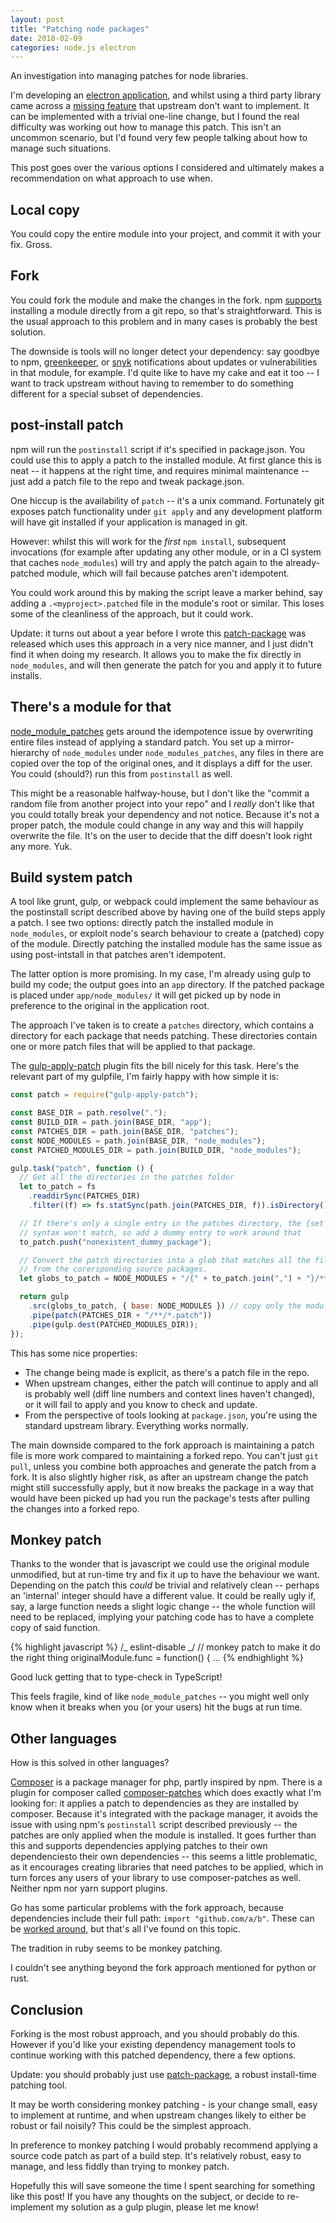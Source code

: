 ```yaml
---
layout: post
title: "Patching node packages"
date: 2018-02-09
categories: node.js electron
---
```


An investigation into managing patches for node libraries.

I'm developing an [electron application][tagtime], and whilst using a third party library came across a [missing feature][tab] that upstream don't want to implement. It can be implemented with a trivial one-line change, but I found the real difficulty was working out how to manage this patch. This isn't an uncommon scenario, but I'd found very few people talking about how to manage such situations.

This post goes over the various options I considered and ultimately makes a recommendation on what approach to use when.

## Local copy

You could copy the entire module into your project, and commit it with your fix. Gross.

## Fork

You could fork the module and make the changes in the fork. npm [supports][install] installing a module directly from a git repo, so that's straightforward. This is the usual approach to this problem and in many cases is probably the best solution.

The downside is tools will no longer detect your dependency: say goodbye to npm, [greenkeeper], or [snyk] notifications about updates or vulnerabilities in that module, for example. I'd quite like to have my cake and eat it too -- I want to track upstream without having to remember to do something different for a special subset of dependencies.

## post-install patch

npm will run the `postinstall` script if it's specified in package.json. You could use this to apply a patch to the installed module. At first glance this is neat -- it happens at the right time, and requires minimal maintenance -- just add a patch file to the repo and tweak package.json.

One hiccup is the availability of `patch` -- it's a unix command. Fortunately git exposes patch functionality under `git apply` and any development platform will have git installed if your application is managed in git.

However: whilst this will work for the _first_ `npm install`, subsequent invocations (for example after updating any other module, or in a CI system that caches `node_modules`) will try and apply the patch again to the already-patched module, which will fail because patches aren't idempotent.

You could work around this by making the script leave a marker behind, say adding a `.<myproject>.patched` file in the module's root or similar. This loses some of the cleanliness of the approach, but it could work.

Update: it turns out about a year before I wrote this [patch-package][patch-package] was released which uses this approach in a very nice manner, and I just didn't find it when doing my research. It allows you to make the fix directly in `node_modules`, and will then generate the patch for you and apply it to future installs.

## There's a module for that

[node_module_patches][node_modules_patches] gets around the idempotence issue by overwriting entire files instead of applying a standard patch. You set up a mirror-hierarchy of `node_modules` under `node_modules_patches`, any files in there are copied over the top of the original ones, and it displays a diff for the user. You could (should?) run this from `postinstall` as well.

This might be a reasonable halfway-house, but I don't like the "commit a random file from another project into your repo" and I _really_ don't like that you could totally break your dependency and not notice. Because it's not a proper patch, the module could change in any way and this will happily overwrite the file. It's on the user to decide that the diff doesn't look right any more. Yuk.

## Build system patch

A tool like grunt, gulp, or webpack could implement the same behaviour as the postinstall script described above by having one of the build steps apply a patch. I see two options: directly patch the installed module in `node_modules`, or exploit node's search behaviour to create a (patched) copy of the module. Directly patching the installed module has the same issue as using post-intstall in that patches aren't idempotent.

The latter option is more promising. In my case, I'm already using gulp to build my code; the output goes into an `app` directory. If the patched package is placed under `app/node_modules/` it will get picked up by node in preference to the original in the application root.

The approach I've taken is to create a `patches` directory, which contains a directory for each package that needs patching. These directories contain one or more patch files that will be applied to that package.

The [gulp-apply-patch] plugin fits the bill nicely for this task. Here's the relevant part of my gulpfile, I'm fairly happy with how simple it is:

```javascript
const patch = require("gulp-apply-patch");

const BASE_DIR = path.resolve(".");
const BUILD_DIR = path.join(BASE_DIR, "app");
const PATCHES_DIR = path.join(BASE_DIR, "patches");
const NODE_MODULES = path.join(BASE_DIR, "node_modules");
const PATCHED_MODULES_DIR = path.join(BUILD_DIR, "node_modules");

gulp.task("patch", function () {
  // Get all the directories in the patches folder
  let to_patch = fs
    .readdirSync(PATCHES_DIR)
    .filter((f) => fs.statSync(path.join(PATCHES_DIR, f)).isDirectory());

  // If there's only a single entry in the patches directory, the {set glob}
  // syntax won't match, so add a dummy entry to work around that
  to_patch.push("nonexistent_dummy_package");

  // Convert the patch directories into a glob that matches all the files
  // from the corersponding source packages.
  let globs_to_patch = NODE_MODULES + "/{" + to_patch.join(",") + "}/**/*";

  return gulp
    .src(globs_to_patch, { base: NODE_MODULES }) // copy only the modules that have patches
    .pipe(patch(PATCHES_DIR + "/**/*.patch"))
    .pipe(gulp.dest(PATCHED_MODULES_DIR));
});
```

This has some nice properties:

- The change being made is explicit, as there's a patch file in the repo.
- When upstream changes, either the patch will continue to apply and all is probably well (diff line numbers and context lines haven't changed), or it will fail to apply and you know to check and update.
- From the perspective of tools looking at `package.json`, you're using the standard upstream library. Everything works normally.

The main downside compared to the fork approach is maintaining a patch file is more work compared to maintaining a forked repo. You can't just `git pull`, unless you combine both approaches and generate the patch from a fork. It is also slightly higher risk, as after an upstream change the patch might still successfully apply, but it now breaks the package in a way that would have been picked up had you run the package's tests after pulling the changes into a forked repo.

## Monkey patch

Thanks to the wonder that is javascript we could use the original module unmodified, but at run-time try and fix it up to have the behaviour we want. Depending on the patch this _could_ be trivial and relatively clean -- perhaps an 'internal' integer should have a different value. It could be really ugly if, say, a large function needs a slight logic change -- the whole function will need to be replaced, implying your patching code has to have a complete copy of said function.

{% highlight javascript %}
/_ eslint-disable _/
// monkey patch to make it do the right thing
originalModule.func = function() {
...
{% endhighlight %}

Good luck getting that to type-check in TypeScript!

This feels fragile, kind of like `node_module_patches` -- you might well only know when it breaks when you (or your users) hit the bugs at run time.

## Other languages

How is this solved in other languages?

[Composer] is a package manager for php, partly inspired by npm. There is a plugin for composer called [composer-patches] which does exactly what I'm looking for: it applies a patch to dependencies as they are installed by composer. Because it's integrated with the package manager, it avoids the issue with using npm's `postinstall` script described previously -- the patches are only applied when the module is installed. It goes further than this and supports dependencies applying patches to their own dependenciesto their own dependencies -- this seems a little problematic, as it encourages creating libraries that need patches to be applied, which in turn forces any users of your library to use composer-patches as well. Neither npm nor yarn support plugins.

Go has some particular problems with the fork approach, because dependencies include their full path: `import "github.com/a/b"`. These can be [worked around][dep], but that's all I've found on this topic.

The tradition in ruby seems to be monkey patching.

I couldn't see anything beyond the fork approach mentioned for python or rust.

## Conclusion

Forking is the most robust approach, and you should probably do this. However if you'd like your existing dependency management tools to continue working with this patched dependency, there a few options.

Update: you should probably just use [patch-package][patch-package], a robust install-time patching tool.

It may be worth considering monkey patching - is your change small, easy to implement at runtime, and when upstream changes likely to either be robust or fail noisily? This could be the simplest approach.

In preference to monkey patching I would probably recommend applying a source code patch as part of a build step. It's relatively robust, easy to manage, and less fiddly than trying to monkey patch.

Hopefully this will save someone the time I spent searching for something like this post! If you have any thoughts on the subject, or decide to re-implement my solution as a gulp plugin, please let me know!

[tagtime]: https://www.github.com/mykter/TagTime-desktop
[tab]: https://github.com/moroshko/react-autosuggest/pull/164
[install]: https://docs.npmjs.com/cli/install
[greenkeeper]: http://greenkeeper.io/
[snyk]: https://snyk.io
[node_modules_patches]: https://www.npmjs.com/package/node_modules_patches
[composer]: https://getcomposer.org/
[composer-patches]: https://github.com/cweagans/composer-patches
[dep]: https://blog.gopheracademy.com/advent-2017/managing-dependencies-forks-and-code-patches-with-dep/
[gulp-apply-patch]: https://github.com/kaa/gulp-apply-patch
[patch-package]: https://github.com/ds300/patch-package
